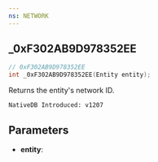 ```yaml
---
ns: NETWORK
---
```

## _0xF302AB9D978352EE

```c
// 0xF302AB9D978352EE
int _0xF302AB9D978352EE(Entity entity);
```

Returns the entity's network ID.

```
NativeDB Introduced: v1207
```

## Parameters
* **entity**:
